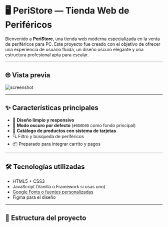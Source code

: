 # 🖥️ PeriStore — Tienda Web de Periféricos

Bienvenido a **PeriStore**, una tienda web moderna especializada en la venta de periféricos para PC. Este proyecto fue creado con el objetivo de ofrecer una experiencia de usuario fluida, un diseño oscuro elegante y una estructura profesional apta para escalar.

---

## 🌐 Vista previa

![screenshot](./assets/screenshot-home.png) <!-- Cambia esto por una captura de tu proyecto -->

---

## ✨ Características principales

- 🎨 **Diseño limpio y responsivo**
- 🌙 **Modo oscuro por defecto** (`#0D0D0D` como fondo principal)
- 🛒 **Catálogo de productos con sistema de tarjetas**
- 🔍 Filtro y búsqueda de periféricos
- 📦 Preparado para integrar carrito y pagos

---

## 🛠️ Tecnologías utilizadas

- HTML5 + CSS3
- JavaScript (Vanilla o Framework si usas uno)
- [Google Fonts o fuentes personalizadas](#tipograf%C3%ADas)
- Figma para el diseño

---

## 📁 Estructura del proyecto

